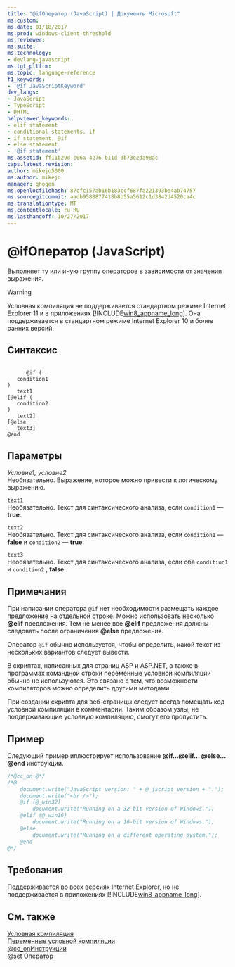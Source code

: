 ```yaml
---
title: "@ifОператор (JavaScript) | Документы Microsoft"
ms.custom: 
ms.date: 01/18/2017
ms.prod: windows-client-threshold
ms.reviewer: 
ms.suite: 
ms.technology:
- devlang-javascript
ms.tgt_pltfrm: 
ms.topic: language-reference
f1_keywords:
- '@if_JavaScriptKeyword'
dev_langs:
- JavaScript
- TypeScript
- DHTML
helpviewer_keywords:
- elif statement
- conditional statements, if
- if statement, @if
- else statement
- '@if statement'
ms.assetid: ff11b29d-c06a-4276-b11d-db73e2da98ac
caps.latest.revision: 
author: mikejo5000
ms.author: mikejo
manager: ghogen
ms.openlocfilehash: 87cfc157ab16b183ccf687fa221393be4ab74757
ms.sourcegitcommit: aadb9588877418b8b55a5612c1d3842d4520ca4c
ms.translationtype: MT
ms.contentlocale: ru-RU
ms.lasthandoff: 10/27/2017
---
```

# <a name="if-statement-javascript"></a>@ifОператор (JavaScript)
Выполняет ту или иную группу операторов в зависимости от значения выражения.  
  
> [!WARNING]
>  Условная компиляция не поддерживается стандартном режиме Internet Explorer 11 и в приложениях [!INCLUDE[win8_appname_long](../../javascript/includes/win8-appname-long-md.md)]. Она поддерживается в стандартном режиме Internet Explorer 10 и более ранних версий.  
  
## <a name="syntax"></a>Синтаксис  
  
```  
  
      @if (  
   condition1  
)  
   text1  
[@elif (  
   condition2  
)  
   text2]  
[@else  
   text3]  
@end   
```  
  
## <a name="parameters"></a>Параметры  
 *Условие1, условие2*  
 Необязательно. Выражение, которое можно привести к логическому выражению.  
  
 `text1`  
 Необязательно. Текст для синтаксического анализа, если `condition1` — **true**.  
  
 `text2`  
 Необязательно. Текст для синтаксического анализа, если `condition1` — **false** и `condition2` — **true**.  
  
 `text3`  
 Необязательно. Текст для синтаксического анализа, если оба `condition1` и `condition2` , **false**.  
  
## <a name="remarks"></a>Примечания  
 При написании оператора `@if` нет необходимости размещать каждое предложение на отдельной строке. Можно использовать несколько  **@elif**  предложения. Тем не менее все  **@elif**  предложения должны следовать после ограничения  **@else**  предложения.  
  
 Оператор `@if` обычно используется, чтобы определить, какой текст из нескольких вариантов следует вывести.  
  
 В скриптах, написанных для страниц ASP и ASP.NET, а также в программах командной строки переменные условной компиляции обычно не используются. Это связано с тем, что возможности компиляторов можно определить другими методами.  
  
 При создании скрипта для веб-страницы следует всегда помещать код условной компиляции в комментарии. Таким образом узлы, не поддерживающие условную компиляцию, смогут его пропустить.  
  
## <a name="example"></a>Пример  
 Следующий пример иллюстрирует использование  **@if...@elif... @else... @end**  инструкции.  
  
```JavaScript  
/*@cc_on @*/  
/*@  
    document.write("JavaScript version: " + @_jscript_version + ".");  
    document.write("<br />");  
    @if (@_win32)  
        document.write("Running on a 32-bit version of Windows.");  
    @elif (@_win16)  
        document.write("Running on a 16-bit version of Windows.");  
    @else  
        document.write("Running on a different operating system.");  
    @end  
@*/  
```  
  
## <a name="requirements"></a>Требования  
 Поддерживается во всех версиях Internet Explorer, но не поддерживается в приложениях [!INCLUDE[win8_appname_long](../../javascript/includes/win8-appname-long-md.md)].  
  
## <a name="see-also"></a>См. также  
 [Условная компиляция](../../javascript/advanced/conditional-compilation-javascript.md)   
 [Переменные условной компиляции](../../javascript/advanced/conditional-compilation-variables-javascript.md)   
 [@cc_onИнструкции](../../javascript/reference/at-cc-on-statement-javascript.md)   
 [@set Оператор](../../javascript/reference/at-set-statement-javascript.md)